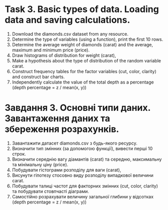 # Task 3. Basic types of data. Loading data and saving calculations.

1. Download the diamonds.csv dataset from any resource. 
2. Determine the type of variables (using a function), print the first 10 rows. 
3. Determine the average weight of diamonds (carat) and the average, maximum and minimum price (price).
4. Draw histograms of distribution for weight (carat), 
5. Make a hypothesis about the type of distribution of the random variable carat.
6. Construct frequency tables for the factor variables (cut, color, clarity) and construct bar charts. 
7. Independently calculate the value of the total depth as a percentage (depth percentage = z / mean(x, y))

# Завдання 3. Основні типи даних. Завантаження даних та збереження розрахунків.

1. Завантажити датасет diamonds.csv з будь-якого ресурсу. 
2. Визначити тип змінних (за допомогою функції), вивести перші 10 строк. 
3. Визначити середнію вагу діамантів (carat) та середню, максимальну та мінімальну ціну (price).
4. Побудувати гістограми розподілу для ваги (carat), 
5. Висунути гіпотезу стосовно виду розподілу випадкової величини carat.
6. Побудувати талиці частот для факторних змінних (cut, color, clarity) та побудувати стовпчасті діаграми. 
7. Самостійно розрахувати величину загальної глибини у відсотках (depth percentage = z / mean(x, y))